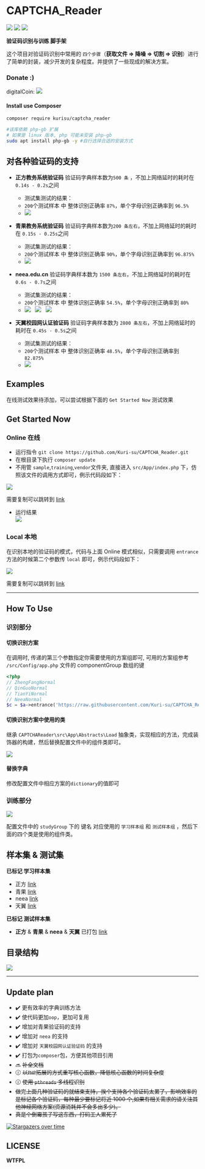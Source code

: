 # CAPTCHA_Reader

![](https://img.shields.io/badge/license-WTFPL-blue.svg?longCache=true&style=flat-square)
![](https://img.shields.io/badge/php-~7.0.0-green.svg?longCache=true&style=flat-square)
![](https://img.shields.io/badge/Composer-MUST！-red.svg?longCache=true&style=flat-square)

**验证码识别与训练 脚手架**

这个项目对验证码识别中常用的 `四个步骤`（**获取文件 => 降噪 => 切割 => 识别**）进行了简单的封装，减少开发的复杂程度。并提供了一些现成的解决方案。

### Donate :)

digitalCoin: ![](https://newbie.zeromesh.net/donate.7.6.svg)

#### Install use Composer 

```bash
composer require kurisu/captcha_reader

#该库依赖 php-gb 扩展
# 如果是 linux 版本, php 可能未安装 php-gb
sudo apt install php-gb -y #自行选择合适的安装方式
```

## 对各种验证码的支持

* **正方教务系统验证码**  验证码字典样本数为`500 条` ，不加上网络延时的耗时在`0.14s - 0.2s`之间
  * 测试集测试的结果：
  * `200`个测试样本 中 整体识别正确率 `87%`，单个字母识别正确率到 `96.5%`
  * ![](docs/sample/zhengfang.png)

* **青果教务系统验证码** 验证码字典样本数为`200 条左右`，不加上网络延时的耗时在 `0.15s - 0.25s`之间  
  * 测试集测试的结果：
  * `200`个测试样本 中 整体识别正确率 `90%`，单个字母识别正确率到 `96.875%`
  * ![](docs/sample/qinguo.png)

* **neea.edu.cn** 验证码字典样本数为 `1500 条左右`，不加上网络延时的耗时在 `0.6s - 0.7s`之间
  * 测试集测试的结果：
  * `200`个测试样本 中 整体识别正确率 `54.5%`，单个字母识别正确率到 `80%`
  * ![](docs/sample/neeaA.png) &nbsp; ![](docs/sample/neeaB.png) &nbsp; ![](docs/sample/neeaC.png)

* **天翼校园网认证验证码** 验证码字典样本数为 `2800 条左右`，不加上网络延时的耗时在 `0.45s - 0.5s`之间
  * 测试集测试的结果：
  * `200`个测试样本 中 整体识别正确率 `48.5%`，单个字母识别正确率到 `82.875%`
  * ![](docs/sample/tianyi.png)

## Examples

在线测试效果待添加，可以尝试根据下面的 `Get Started Now` 测试效果

## Get Started Now

### Online 在线

* 运行指令 `git clone https://github.com/Kuri-su/CAPTCHA_Reader.git`
* 在根目录下执行 `composer update`
* 不用管 `sample`,`training`,`vendor`文件夹, 直接进入 `src/App/index.php` 下，仿照该文件的调用方式即可，例示代码段如下：

![](docs/img/onlineCode.png)

需要复制可以跳转到 [link](explore.md)

* 运行结果  
![](docs/runRes.png)

### Local 本地

在识别本地的验证码的模式，代码与上面 Online 模式相似，只需要调用 `entrance`方法的时候第二个参数传 `local` 即可，例示代码段如下：

![](docs/img/localCode.png)

需要复制可以跳转到 [link](explore.md)

-----

## How To Use

### 识别部分

#### 切换识别方案

在调用时, 传递的第三个参数指定你需要使用的方案组即可, 可用的方案组参考 `/src/Config/app.php` 文件的 componentGroup 数组的键

```php
<?php
// ZhengFangNormal
// QinGuoNormal
// TianYiNormal
// NeeaNormal
$c = $a->entrance('https://raw.githubusercontent.com/Kuri-su/CAPTCHA_Reader/master/docs/sample/qinguo.png', 'online','QinGuoNormal');
```

#### 切换识别方案中使用的类

继承 `CAPTCHAReader\src\App\Abstracts\Load` 抽象类，实现相应的方法，完成装饰器的构建，然后替换配置文件中的组件类即可。

![](docs/img/config.png)

#### 替换字典

修改配置文件中相应方案的`dictionary`的值即可

### 训练部分

![](docs/img/training.png)

配置文件中的 `studyGroup` 下的 键名 对应使用的 `学习样本组` 和 `测试样本组` ，然后下面的四个类是使用的组件类。

## 样本集 & 测试集

**已标记 学习样本集**
* 正方 [link](https://github.com/Kurisu-A/CAPTCHA_Reader_samples/blob/master/sample/StudySamples/ZhengFang/ZhengFang.zip)
* 青果 [link](https://github.com/Kurisu-A/CAPTCHA_Reader_samples/blob/master/sample/StudySamples/QinGuo/QinGuo.zip)
* neea [link](https://github.com/Kurisu-A/CAPTCHA_Reader_samples/blob/master/sample/StudySamples/neea.edu.cn/neea.edu.cn.zip)
* 天翼 [link](https://github.com/Kurisu-A/CAPTCHA_Reader_samples/blob/master/sample/StudySamples/TianYi/TianYi.zip)

**已标记 测试样本集**
* **正方** & **青果** & **neea** & **天翼** 已打包 [link](https://github.com/Kurisu-A/CAPTCHA_Reader_samples/blob/master/sample/TestSamples/TestSamples.zip)

## 目录结构

![](docs/img/directory.png)

---

## Update plan

* :heavy_check_mark: 更有效率的字典训练方法
* :heavy_check_mark: 使代码更加`oop`，更加可复用
* :heavy_check_mark: 增加对青果验证码的支持
* :heavy_check_mark: 增加对 `neea` 的支持
* :heavy_check_mark: 增加对 `天翼校园网认证验证码` 的支持
* :heavy_check_mark: 打包为`composer`包，方便其他项目引用
* :soon: ~~补全文档~~
* :clock1230: ~~以`PHP`拓展的方式重写核心函数，降低核心函数的时间复杂度~~
* :clock1230: ~~使用 `pthreads` 多线程识别~~
* ~~做完上面几种验证码的就结束支持，挨个支持各个验证码太累了，影响效率的是标记各个验证码，每种最少要标记将近 1000 个,如果有相关需求的请关注其他神经网络方案(资源消耗并不会多出多少)。~~
* ~~真是个倒霉孩子写这东西，打码工人累死了~~

[![Stargazers over time](https://starchart.cc/Kuri-su/CAPTCHA_Reader.svg)](https://starchart.cc/Kuri-su/CAPTCHA_Reader)

## LICENSE

**WTFPL**
